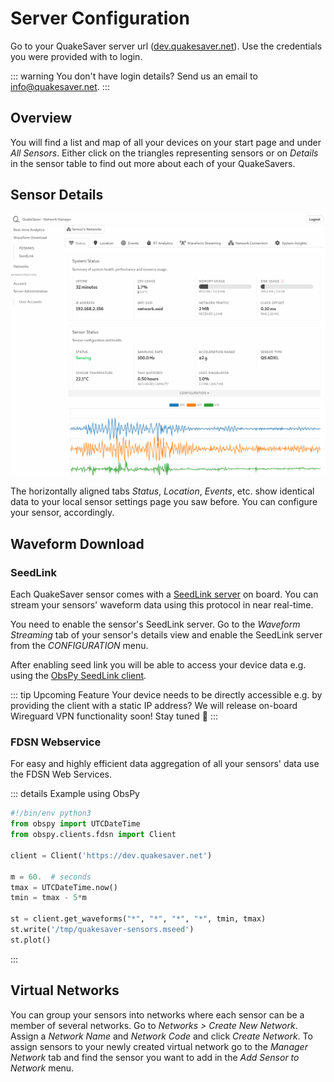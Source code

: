 
# Server Configuration

Go to your QuakeSaver server url ([dev.quakesaver.net](https://dev.quakesaver.net)). Use the credentials you were provided with to login.

::: warning You don't have login details?
Send us an email to <info@quakesaver.net>.
:::

## Overview

You will find a list and map of all your devices on your start page and under _All Sensors_. Either click on the triangles representing sensors or on _Details_ in the sensor table to find out more about each of your QuakeSavers.

## Sensor Details

![Backend view](./backend-sensor.png)

The horizontally aligned tabs _Status_, _Location_, _Events_, etc. show identical data to your local sensor settings page you saw before. You can configure your sensor, accordingly.

## Waveform Download

### SeedLink

Each QuakeSaver sensor comes with a [SeedLink server](http://ds.iris.edu/ds/nodes/dmc/services/seedlink/) on board. You can stream your sensors' waveform data using this protocol in near real-time.

You need to enable the sensor's SeedLink server. Go to the _Waveform Streaming_ tab of your sensor's details view and enable the SeedLink server from the _CONFIGURATION_ menu.

After enabling seed link you will be able to access your device data e.g. using the [ObsPy SeedLink client](https://docs.obspy.org/packages/autogen/obspy.clients.seedlink.easyseedlink.create_client.html#obspy.clients.seedlink.easyseedlink.create_client).

::: tip Upcoming Feature
Your device needs to be directly accessible e.g. by providing the client with a static IP address? We will release on-board Wireguard VPN functionality soon! Stay tuned :star2:
:::

### FDSN Webservice

For easy and highly efficient data aggregation of all your sensors' data use the FDSN Web Services.

::: details Example using ObsPy
```python
#!/bin/env python3
from obspy import UTCDateTime
from obspy.clients.fdsn import Client

client = Client('https://dev.quakesaver.net')

m = 60.  # seconds
tmax = UTCDateTime.now()
tmin = tmax - 5*m

st = client.get_waveforms("*", "*", "*", "*", tmin, tmax)
st.write('/tmp/quakesaver-sensors.mseed')
st.plot()
```
:::

## Virtual Networks

You can group your sensors into networks where each sensor can be a member of several networks. Go to _Networks > Create New Network_. Assign a _Network Name_ and _Network Code_ and click _Create Network_. To assign sensors to your newly created virtual network go to the _Manager Network_ tab and find the sensor you want to add in the _Add Sensor to Network_ menu.
